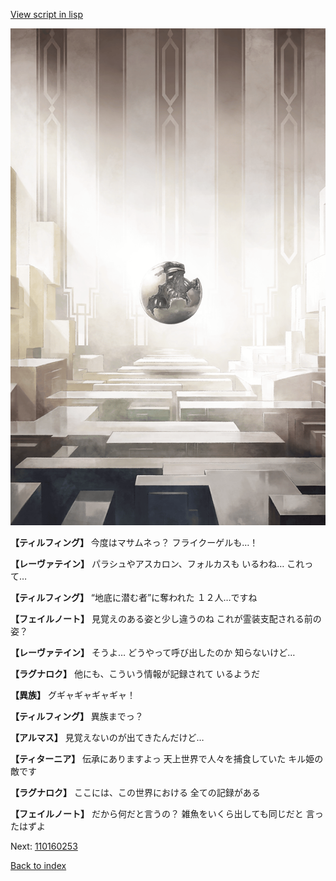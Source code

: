 [View script in lisp](../scripts/110160251.txt)

![abyss_room.png](../images/backgrounds/abyss_room.png)

**【ティルフィング】**
今度はマサムネっ？
フライクーゲルも…！

**【レーヴァテイン】**
パラシュやアスカロン、フォルカスも
いるわね…
これって…

**【ティルフィング】**
“地底に潜む者”に奪われた
１２人…ですね

**【フェイルノート】**
見覚えのある姿と少し違うのね
これが霊装支配される前の姿？

**【レーヴァテイン】**
そうよ…
どうやって呼び出したのか
知らないけど…

**【ラグナロク】**
他にも、こういう情報が記録されて
いるようだ

**【異族】**
グギャギャギャギャ！

**【ティルフィング】**
異族までっ？

**【アルマス】**
見覚えないのが出てきたんだけど…

**【ティターニア】**
伝承にありますよっ
天上世界で人々を捕食していた
キル姫の敵です

**【ラグナロク】**
ここには、この世界における
全ての記録がある

**【フェイルノート】**
だから何だと言うの？
雑魚をいくら出しても同じだと
言ったはずよ

Next: [110160253](110160253.md)

[Back to index](index.md)
